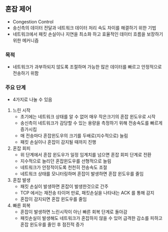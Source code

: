 ## 혼잡 제어
- Congestion Control
- 송신측의 데이터 전달과 네트워크 데이터 처리 속도 차이를 해결하기 위한 기법
- 네트워크에서 패킷 손실이나 지연을 최소화 하고 효율적인 데이터 흐름을 보장하기 위한 메커니즘

### 목적
- 네트워크가 과부하되지 않도록 조절하며 가능한 많은 데이터를 빠르고 안정적으로 전송하기 위함

### 주요 단계
- 4가지로 나눌 수 있음
1. 느린 시작
   - 초기에는 네트워크 상태를 알 수 없어 매우 작은크기의 혼잡 윈도우로 시작
   - 송신측이 네트워크가 감당할 수 있는 용량을 측정하기 위해 전송속도를 빠르게 증가시킴
   - 매 전송마다 혼잡윈도우의 크기를 두배로(지수적으로) 늘림
   - 패킷 손실이나 혼잡이 감지될 때까지 진행
2. 혼잡 회피
   - 위 단계에서 혼잡 윈도우가 일정 임계치를 넘으면 혼잡 회피 단계로 전환
   - 지수적으로 늘리던 혼잡윈도우를 선형적으로 늘림
   - 네트워크가 안정적이도록 천천히 전송속도 조절
   - 네트워크 상태를 모니터링하며 혼잡이 발생하면 혼잡 윈도우를 줄임
3. 혼잡 발생
   - 패킷 손실이 발생하면 혼잡이 발생한것으로 간주
   - TCP 에서는 재전송 타이머 만료, 패킷손실을 나타내는 ACK 를 통해 감지
   - 혼잡이 감지되면 혼잡 윈도우를 줄임
4. 빠른 회복
   - 혼잡이 발생하면 느린시작이 아닌 빠른 회복 단계로 돌아감
   - 패킷손실이 발생해도 네트워크가 혼잡하지 않을 수 있어 급격한 감소를 피하고 혼잡 윈도우를 줄인 후 점진적 증가

